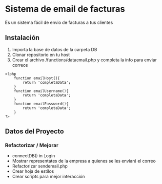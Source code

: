 # Sistema de email de facturas
Es un sistema fácil de envio de facturas a tus clientes

## Instalación
1. Importa la base de datos de la carpeta DB
1. Clonar repositorio en tu host
1. Crear el archivo /functions/dataemail.php y completa la info para enviar correos
~~~
<?php 
    function emailHost(){
        return 'completaData';
    }
    function emailUsername(){
        return 'completaData';
    }
    function emailPassword(){
        return 'completaData';
    }
?>
~~~

## Datos del Proyecto

### Refactorizar / Mejorar

* connectDB() in Login
* Mostrar representates de la empresa a quienes se les enviará el correo
* Refactorizar sendemail.php
* Crear hoja de estilos
* Crear scripts para mejor interacción